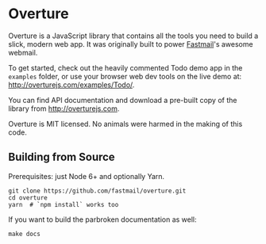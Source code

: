 Overture
========

Overture is a JavaScript library that contains all the tools you need to build a slick, modern web app. It was originally built to power [Fastmail](https://www.fastmail.com)'s awesome webmail.

To get started, check out the heavily commented Todo demo app in the `examples` folder, or use your browser web dev tools on the live demo at: <http://overturejs.com/examples/Todo/>.

You can find API documentation and download a pre-built copy of the library from <http://overturejs.com>.

Overture is MIT licensed. No animals were harmed in the making of this code.

Building from Source
--------------------

Prerequisites: just Node 6+ and optionally Yarn.

    git clone https://github.com/fastmail/overture.git
    cd overture
    yarn  # `npm install` works too

If you want to build the parbroken documentation as well:

    make docs
